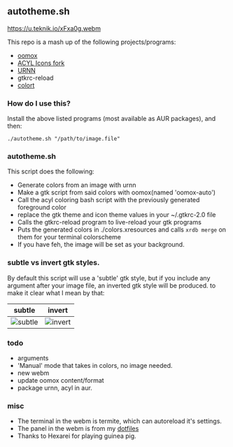 ## autotheme.sh

https://u.teknik.io/xFxa0g.webm

This repo is a mash up of the following projects/programs:

- [oomox](https://github.com/actionless/oomox)
- [ACYL Icons fork](https://github.com/neeasade/acyl)
- [URNN](https://github.com/nixers-projects/urnn)
- gtkrc-reload
- [colort](https://github.com/neeasade/colort)

### How do I use this?

Install the above listed programs (most available as AUR packages), and then:

```
./autotheme.sh "/path/to/image.file"
```

### autotheme.sh

This script does the following:

- Generate colors from an image with urnn
- Make a gtk script from said colors with oomox(named 'oomox-auto')
- Call the acyl coloring bash script with the previously generated foreground color
- replace the gtk theme and icon theme values in your ~/.gtkrc-2.0 file
- Calls the gtkrc-reload program to live-reload your gtk programs
- Puts the generated colors in ./colors.xresources and calls `xrdb merge` on them for your terminal colorscheme
- If you have feh, the image will be set as your background.

### subtle vs invert gtk styles.

By default this script will use a 'subtle' gtk style, but if you include any argument after your image file, an inverted gtk style will be produced. to make it clear what I mean by that:

subtle | invert
-------|--------
![subtle](https://u.teknik.io/3dclwG.png) | ![invert](https://u.teknik.io/bYAvQA.png)

### todo
- arguments
- 'Manual' mode that takes in colors, no image needed.
- new webm
- update oomox content/format 
- package urnn, acyl in aur.

### misc
- The terminal in the webm is termite, which can autoreload it's settings.
- The panel in the webm is from my [dotfiles](https://github.com/neeasade/dotfiles)
- Thanks to Hexarei for playing guinea pig.
